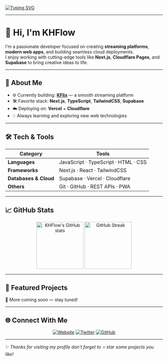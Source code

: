 <!-- Banner / Typing animation -->
[![Typing SVG](https://readme-typing-svg.herokuapp.com?color=00BFFF&size=25&center=true&vCenter=true&width=800&lines=Welcome+to+KHFlow's+GitHub+Profile!;Full+Stack+Developer+%26+Cloud+Enthusiast;Building+Modern+Streaming+Experiences+🚀)](https://git.io/typing-svg)

---

# 👋 Hi, I'm **KHFlow**

I'm a passionate developer focused on creating **streaming platforms**, **modern web apps**, and building seamless cloud deployments.  
I enjoy working with cutting-edge tools like **Next.js**, **Cloudflare Pages**, and **Supabase** to bring creative ideas to life.

---

## 🧠 **About Me**
- 🌐 Currently building: [**KFlix**](https://kflix.co) — a smooth streaming platform  
- 🛠️ Favorite stack: **Next.js**, **TypeScript**, **TailwindCSS**, **Supabase**  
- ☁️ Deploying on: **Vercel** + **Cloudflare**  
- 💡 Always learning and exploring new web technologies  

---

## 🛠️ **Tech & Tools**
| Category      | Tools |
|--------------|-------|
| **Languages** | JavaScript · TypeScript · HTML · CSS |
| **Frameworks** | Next.js · React · TailwindCSS |
| **Databases & Cloud** | Supabase · Vercel · Cloudflare |
| **Others** | Git · GitHub · REST APIs · PWA |

---

## 📈 **GitHub Stats**

<p align="center">
  <img src="https://github-readme-stats.vercel.app/api?username=khflow&show_icons=true&theme=tokyonight" alt="KHFlow's GitHub stats" height="150" />
  <img src="https://github-readme-streak-stats.herokuapp.com/?user=khflow&theme=tokyonight" alt="GitHub Streak" height="150" />
</p>

---

## 🌟 **Featured Projects**
🚧 More coming soon — stay tuned!

---

## 🌐 **Connect With Me**

<p align="center">
  <a href="https://kflix.co"><img src="https://img.shields.io/badge/Website-kflix.co-blue?style=for-the-badge" alt="Website"></a>
  <a href="#"><img src="https://img.shields.io/badge/Twitter-@khflow-1DA1F2?style=for-the-badge&logo=twitter" alt="Twitter"></a>
  <a href="https://github.com/khflow"><img src="https://img.shields.io/badge/GitHub-khflow-181717?style=for-the-badge&logo=github" alt="GitHub"></a>
</p>

---

✨ _Thanks for visiting my profile don't forget to ⭐ star some projects you like!_
